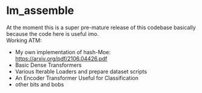 # lm_assemble
At the moment this is a super pre-mature release of this codebase basically because the code here is useful imo.  
Working ATM:  
- My own implementation of hash-Moe: https://arxiv.org/pdf/2106.04426.pdf  
- Basic Dense Transformers  
- Various Iterable Loaders and prepare dataset scripts  
- An Encoder Transformer Useful for Classification
- other bits and bobs

  

